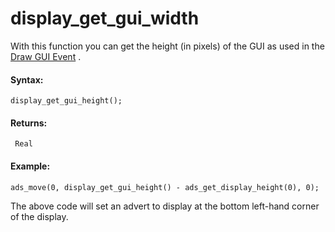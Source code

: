 # display_get_gui_width

With this function you can get the height (in pixels) of the GUI as used
in the [Draw GUI
Event](../../../The_Asset_Editors/Object_Properties/Draw_Events) .

#### Syntax:

``` gml
display_get_gui_height();
```

#### Returns:

``` gml
 Real
```

#### Example:

``` gml
ads_move(0, display_get_gui_height() - ads_get_display_height(0), 0);
```

The above code will set an advert to display at the bottom left-hand
corner of the display.
